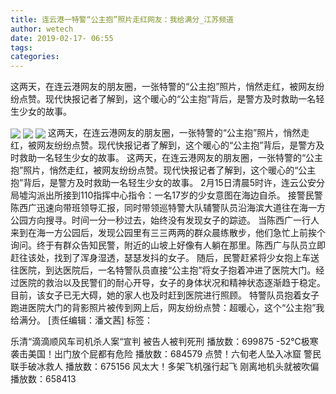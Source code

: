 ```yaml
---
title: 连云港一特警“公主抱”照片走红网友：我给满分_江苏频道
author: wetech
date: 2019-02-17- 06:55
tags: 
categories: 
---
```

这两天，在连云港网友的朋友圈，一张特警的“公主抱”照片，悄然走红，被网友纷纷点赞。现代快报记者了解到，这个暖心的“公主抱”背后，是警方及时救助一名轻生少女的故事。
<!-- more -->
                
<img align="center" border="0" src="http://p1.ifengimg.com/a/2019_08/d58e70e124a04a1_size83_w373_h475.jpg" />
                
<img align="center" border="0" src="http://p2.ifengimg.com/a/2019_08/318f8354fc5b6f4_size186_w510_h667.jpg" />
            
<img align="center" border="0" src="http://p2.ifengimg.com/a/2016/0810/204c433878d5cf9size1_w16_h16.png" />
这两天，在连云港网友的朋友圈，一张特警的“公主抱”照片，悄然走红，被网友纷纷点赞。现代快报记者了解到，这个暖心的“公主抱”背后，是警方及时救助一名轻生少女的故事。
这两天，在连云港网友的朋友圈，一张特警的“公主抱”照片，悄然走红，被网友纷纷点赞。现代快报记者了解到，这个暖心的“公主抱”背后，是警方及时救助一名轻生少女的故事。
2月15日清晨5时许，连云公安分局墟沟派出所接到110指挥中心指令：一名17岁的少女意图在海边自杀。
接警民警陈西广迅速向带班领导汇报，同时带领巡特警大队辅警队员沿海滨大道往在海一方公园方向搜寻。时间一分一秒过去，始终没有发现女子的踪迹。
当陈西广一行人来到在海一方公园后，发现公园里有三三两两的群众晨练散步，他们急忙上前挨个询问。终于有群众告知民警，附近的山坡上好像有人躺在那里。陈西广与队员立即赶往该处，找到了浑身湿透，瑟瑟发抖的女子。
随后，民警赶紧将少女抱上车送往医院，到达医院后，一名特警队员直接“公主抱”将女子抱着冲进了医院大门。经过医院的救治以及民警们的耐心开导，女子的身体状况和精神状态逐渐趋于稳定。目前，该女子已无大碍，她的家人也及时赶到医院进行照顾。
特警队员抱着女子跑进医院大门的背影照片被传到网上后，网友纷纷点赞：超暖心，这个“公主抱”我给满分。
[责任编辑：潘文茜]
标签：
 
 
             
乐清“滴滴顺风车司机杀人案“宣判 被告人被判死刑
播放数：699875
-52℃极寒袭击美国！出门放个屁都有危险
播放数：684579
点赞！六旬老人坠入冰窟 警民联手破冰救人
播放数：675156
风太大！多架飞机强行起飞 刚离地机头就被吹偏
播放数：658413
